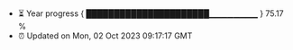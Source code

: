 - ⏳ Year progress { ██████████████████████▁▁▁▁▁▁▁▁ } 75.17 %
- ⏰ Updated on Mon, 02 Oct 2023 09:17:17 GMT

